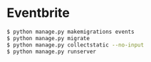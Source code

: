 # Eventbrite

```bash
$ python manage.py makemigrations events
$ python manage.py migrate
$ python manage.py collectstatic --no-input
$ python manage.py runserver
```